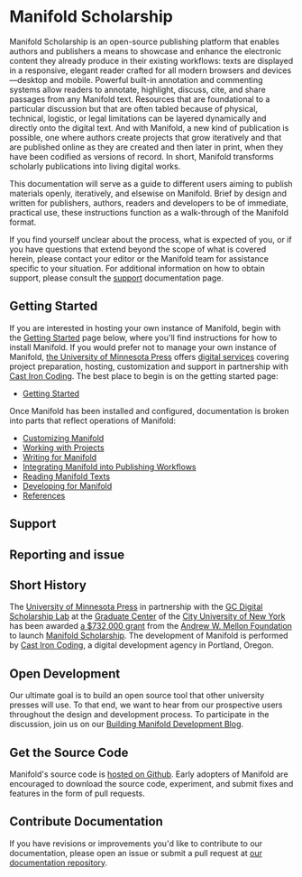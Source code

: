 # Manifold Scholarship
Manifold Scholarship is an open-source publishing platform that enables authors and publishers a means to showcase and enhance the electronic content they already produce in their existing workflows: texts are displayed in a responsive, elegant reader crafted for all modern browsers and devices—desktop and mobile. Powerful built-in annotation and commenting systems allow readers to annotate, highlight, discuss, cite, and share passages from any Manifold text. Resources that are foundational to a particular discussion but that are often tabled because of physical, technical, logistic, or legal limitations can be layered dynamically and directly onto the digital text. And with Manifold, a new kind of publication is possible, one where authors create projects that grow iteratively and that are published online as they are created and then later in print, when they have been codified as versions of record. In short, Manifold transforms scholarly publications into living digital works.

This documentation will serve as a guide to different users aiming to publish materials openly, iteratively, and elsewise on Manifold. Brief by design and written for publishers, authors, readers and developers to be of immediate, practical use, these instructions function as a walk-through of the Manifold format.

If you find yourself unclear about the process, what is expected of you, or if you have questions that extend beyond the scope of what is covered herein, please contact your editor or the Manifold team for assistance specific to your situation. For additional information on how to obtain support, please consult the [support](/contents/reference/support.md) documentation page.

## Getting Started
If you are interested in hosting your own instance of Manifold, begin with the [Getting Started](/contents/getting_started/README.md) page below, where you'll find instructions for how to install Manifold. If you would prefer not to manage your own instance of Manifold, [the University of Minnesota Press](https://www.upress.umn.edu/) offers [digital services](http://manifoldapp.org/services) covering project preparation, hosting, customization and support in partnership with [Cast Iron Coding](http://castironcoding.com). The best place to begin is on the getting started page:

* [Getting Started](contents/getting_started/README.md)

Once Manifold has been installed and configured, documentation is broken into parts that reflect operations of Manifold:

* [Customizing Manifold](contents/customizing/README.md)
* [Working with Projects](contents/projects/README.md)
* [Writing for Manifold](contents/writing/README.md)
* [Integrating Manifold into Publishing Workflows](contents/publishing/README.md)
* [Reading Manifold Texts](contents/reading/README.md)
* [Developing for Manifold](contents/developing/README.md)
* [References](contents/reference/README.md)

## Support

## Reporting and issue

## Short History

The [University of Minnesota Press](https://www.upress.umn.edu) in partnership with the [GC Digital Scholarship Lab](https://gcdsl.commons.gc.cuny.edu/) at the [Graduate Center](http://www.gc.cuny.edu/Home) of the [City University of New York](http://cuny.edu) has been awarded [a $732,000 grant](https://mellon.org/grants/grants-database/grants/university-of-minnesota-at-twin-cities/11500644/) from the [Andrew W. Mellon Foundation](https://mellon.org) to launch [Manifold Scholarship](http://manifold.umn.edu/about/). The development of Manifold is performed by [Cast Iron Coding](http://castironcoding.com), a digital development agency in Portland, Oregon.

## Open Development

Our ultimate goal is to build an open source tool that other university presses will use. To that end, we want to hear from our prospective users throughout the design and development process. To participate in the discussion, join us on our [Building Manifold Development Blog](http://blog.manifoldapp.org).

## Get the Source Code

Manifold's source code is [hosted on Github](https://github.com/manifoldscholar/manifold). Early adopters of Manifold are encouraged to download the source code, experiment, and submit fixes and features in the form of pull requests.

## Contribute Documentation

If you have revisions or improvements you'd like to contribute to our documentation, please open an issue or submit a pull request at [our documentation repository](https://github.com/ManifoldScholar/manifold-docs).